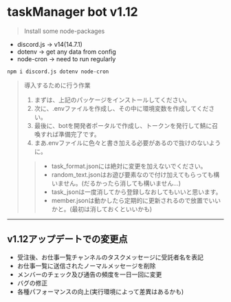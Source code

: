 # taskManager bot v1.12

> Install some node-packages

-   discord.js -> v14(14.7.1)
-   dotenv -> get any data from config
-   node-cron -> need to run regularly

```
npm i discord.js dotenv node-cron
```

> 導入するために行う作業
> 1. まずは、上記のパッケージをインストールしてください。
> 2. 次に、.envファイルを作成し、その中に環境変数を作成してください。
> 3. 最後に、botを開発者ポータルで作成し、トークンを発行して鯖に召喚すれば準備完了です。
> 4. まあ.envファイルに色々と書き加える必要があるので抜けのないように。
>
>> - task_format.jsonには絶対に変更を加えないでください。
>> - random_text.jsonはお遊び要素なので付け加えてもらっても構いません。(だるかったら消しても構いません...)
>> - task_jsonは一度消してから登録しなおしてもいいと思います。
>> - member.jsonは動かしたら定期的に更新されるので放置でいいかと。(最初は消しておくといいかも)
___
## v1.12アップデートでの変更点
- 受注後、お仕事一覧チャンネルのタスクメッセージに受託者名を表記
- お仕事一覧に送信されたノーマルメッセージを削除
- メンバーのチェック及び通告の頻度を一日一回に変更
- バグの修正
- 各種パフォーマンスの向上(実行環境によって差異はあるかも)
